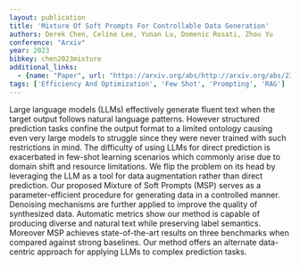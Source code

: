```yaml
---
layout: publication
title: 'Mixture Of Soft Prompts For Controllable Data Generation'
authors: Derek Chen, Celine Lee, Yunan Lu, Domenic Rosati, Zhou Yu
conference: "Arxiv"
year: 2023
bibkey: chen2023mixture
additional_links:
  - {name: "Paper", url: "https://arxiv.org/abs/http://arxiv.org/abs/2303.01580v2"}
tags: ['Efficiency And Optimization', 'Few Shot', 'Prompting', 'RAG']
---
```

Large language models (LLMs) effectively generate fluent text when the target output follows natural language patterns. However structured prediction tasks confine the output format to a limited ontology causing even very large models to struggle since they were never trained with such restrictions in mind. The difficulty of using LLMs for direct prediction is exacerbated in few-shot learning scenarios which commonly arise due to domain shift and resource limitations. We flip the problem on its head by leveraging the LLM as a tool for data augmentation rather than direct prediction. Our proposed Mixture of Soft Prompts (MSP) serves as a parameter-efficient procedure for generating data in a controlled manner. Denoising mechanisms are further applied to improve the quality of synthesized data. Automatic metrics show our method is capable of producing diverse and natural text while preserving label semantics. Moreover MSP achieves state-of-the-art results on three benchmarks when compared against strong baselines. Our method offers an alternate data-centric approach for applying LLMs to complex prediction tasks.
